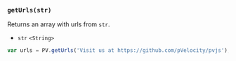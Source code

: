 ### ``getUrls(str)``
Returns an array with urls from ``str``.

- `str` `<String>`

```js
var urls = PV.getUrls('Visit us at https://github.com/pVelocity/pvjs');
```